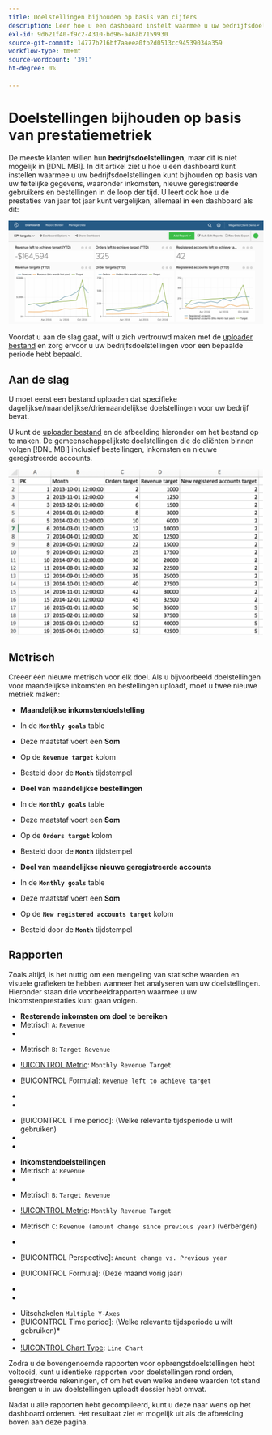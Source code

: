 ```yaml
---
title: Doelstellingen bijhouden op basis van cijfers
description: Leer hoe u een dashboard instelt waarmee u uw bedrijfsdoelstellingen kunt bijhouden op basis van uw feitelijke gegevens, zoals inkomsten, nieuwe geregistreerde gebruikers en bestellingen in de loop der tijd.
exl-id: 9d621f40-f9c2-4310-bd96-a46ab7159930
source-git-commit: 14777b216bf7aaeea0fb2d0513cc94539034a359
workflow-type: tm+mt
source-wordcount: '391'
ht-degree: 0%

---
```


# Doelstellingen bijhouden op basis van prestatiemetriek

De meeste klanten willen hun **bedrijfsdoelstellingen**, maar dit is niet mogelijk in [!DNL MBI]. In dit artikel ziet u hoe u een dashboard kunt instellen waarmee u uw bedrijfsdoelstellingen kunt bijhouden op basis van uw feitelijke gegevens, waaronder inkomsten, nieuwe geregistreerde gebruikers en bestellingen in de loop der tijd. U leert ook hoe u de prestaties van jaar tot jaar kunt vergelijken, allemaal in een dashboard als dit:

![](../../assets/Goals-_dashboard_2.png)

Voordat u aan de slag gaat, wilt u zich vertrouwd maken met de [uploader bestand](../importing-data/connecting-data/using-file-uploader.md) en zorg ervoor u uw bedrijfsdoelstellingen voor een bepaalde periode hebt bepaald.

## Aan de slag

U moet eerst een bestand uploaden dat specifieke dagelijkse/maandelijkse/driemaandelijkse doelstellingen voor uw bedrijf bevat.

U kunt de [uploader bestand](../importing-data/connecting-data/using-file-uploader.md) en de afbeelding hieronder om het bestand op te maken. De gemeenschappelijkste doelstellingen die de cliënten binnen volgen [!DNL MBI] inclusief bestellingen, inkomsten en nieuwe geregistreerde accounts.

![](../../assets/Goals-_Excel.png)

## Metrisch

Creeer één nieuwe metrisch voor elk doel. Als u bijvoorbeeld doelstellingen voor maandelijkse inkomsten en bestellingen uploadt, moet u twee nieuwe metriek maken:

* **Maandelijkse inkomstendoelstelling**
* In de **`Monthly goals`** table
* Deze maatstaf voert een **Som**
* Op de **`Revenue target`** kolom
* Besteld door de **`Month`** tijdstempel

* **Doel van maandelijkse bestellingen**
* In de **`Monthly goals`** table
* Deze maatstaf voert een **Som**
* Op de **`Orders target`** kolom
* Besteld door de **`Month`** tijdstempel

* **Doel van maandelijkse nieuwe geregistreerde accounts**
* In de **`Monthly goals`** table
* Deze maatstaf voert een **Som**
* Op de **`New registered accounts target`** kolom
* Besteld door de **`Month`** tijdstempel

## Rapporten

Zoals altijd, is het nuttig om een mengeling van statische waarden en visuele grafieken te hebben wanneer het analyseren van uw doelstellingen. Hieronder staan drie voorbeeldrapporten waarmee u uw inkomstenprestaties kunt gaan volgen.

* **Resterende inkomsten om doel te bereiken**
* Metrisch `A`: `Revenue`
* 

   [!UICONTROL Metric]: `Revenue`

* Metrisch `B`: `Target Revenue`
* [!UICONTROL Metric]: `Monthly Revenue Target`

* [!UICONTROL Formula]: `Revenue left to achieve target`
* 
   [!UICONTROL-formule]: `(B-A)`
* 

   [!UICONTROL Format]: `Number`

* [!UICONTROL Time period]: (Welke relevante tijdsperiode u wilt gebruiken)
* 
   [!UICONTROL Interval]: `Month`
* 

   [!UICONTROL Chart Type]: `Scalar`

* **Inkomstendoelstellingen**
* Metrisch `A`: `Revenue`
* 

   [!UICONTROL Metric]: `Revenue`

* Metrisch `B`: `Target Revenue`
* [!UICONTROL Metric]: `Monthly Revenue Target`

* Metrisch `C`: `Revenue (amount change since previous year)` (verbergen)
* 
   [!UICONTROL Metric]: `Revenue`
* [!UICONTROL Perspective]: `Amount change vs. Previous year`

* [!UICONTROL Formula]: (Deze maand vorig jaar)
* 
   [!UICONTROL-formule]: `(A-C)`
* 

   [!UICONTROL Format]: `Currency`

* Uitschakelen `Multiple Y-Axes`
* [!UICONTROL Time period]: (Welke relevante tijdsperiode u wilt gebruiken)*
* 
   [!UICONTROL Interval]: `Month`
* [!UICONTROL Chart Type]: `Line Chart`

Zodra u de bovengenoemde rapporten voor opbrengstdoelstellingen hebt voltooid, kunt u identieke rapporten voor doelstellingen rond orden, geregistreerde rekeningen, of om het even welke andere waarden tot stand brengen u in uw doelstellingen uploadt dossier hebt omvat.

Nadat u alle rapporten hebt gecompileerd, kunt u deze naar wens op het dashboard ordenen. Het resultaat ziet er mogelijk uit als de afbeelding boven aan deze pagina.
